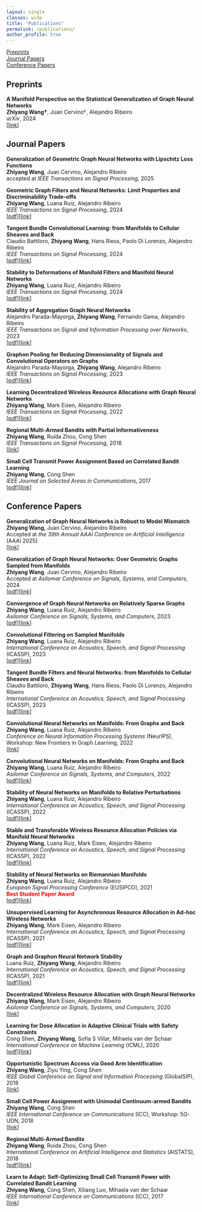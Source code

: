 ```yaml
---
layout: single
classes: wide
title: "Publications"
permalink: /publications/
author_profile: true
---
```



[Preprints](#preprints)\
[Journal Papers](#journal-papers)\
[Conference Papers](#conference-papers)


## Preprints


**A Manifold Perspective on the Statistical Generalization of Graph Neural Networks**\
**Zhiyang Wang&#8224;**, Juan Cervino&#8224;, Alejandro Ribeiro\
*arXiv*, 2024\
[[link](https://arxiv.org/abs/2406.05225)]


## Journal Papers

**Generalization of Geometric Graph Neural Networks with Lipschitz Loss Functions**\
**Zhiyang Wang**, Juan Cervino, Alejandro Ribeiro\
accepted at *IEEE Transactions on Signal Processing*, 2025

**Geometric Graph Filters and Neural Networks: Limit Properties and Discriminability Trade-offs**\
**Zhiyang Wang**, Luana Ruiz, Alejandro Ribeiro\
*IEEE Transactions on Signal Processing*, 2024\
[[pdf](/Papers/TSP2024-GeometricConvergence.pdf)][[link](https://ieeexplore.ieee.org/document/10508628)]

**Tangent Bundle Convolutional Learning: from Manifolds to Cellular Sheaves and Back**\
Claudio Battiloro, **Zhiyang Wang**, Hans Riess, Paolo Di Lorenzo, Alejandro Ribeiro\
*IEEE Transactions on Signal Processing*, 2024\
[[pdf](/Papers/TSP2024-TangentBundle.pdf)][[link](https://ieeexplore.ieee.org/document/10476636)]

**Stability to Deformations of Manifold Filters and Manifold Neural Networks**\
**Zhiyang Wang**, Luana Ruiz, Alejandro Ribeiro\
*IEEE Transactions on Signal Processing*, 2024\
[[pdf](/Papers/TSP2024-StabilityManifold.pdf)][[link](https://ieeexplore.ieee.org/document/10474483)]

**Stability of Aggregation Graph Neural Networks**\
Alejandro Parada-Mayorga, **Zhiyang Wang**, Fernando Gama, Alejandro Ribeiro\
*IEEE Transactions on Signal and Information Processing over Networks*, 2023\
[[pdf](/Papers/TSP2023-StabilityAggregation.pdf)][[link](https://ieeexplore.ieee.org/abstract/document/10354426)]

**Graphon Pooling for Reducing Dimensionality of Signals and Convolutional Operators on Graphs**\
Alejandro Parada-Mayorga, **Zhiyang Wang**, Alejandro Ribeiro\
*IEEE Transactions on Signal Processing*, 2023\
[[pdf](/Papers/TSP2023-GraphonPooling.pdf)][[link](https://ieeexplore.ieee.org/document/10261234)]

**Learning Decentralized Wireless Resource Allocations with Graph Neural Networks**\
**Zhiyang Wang**, Mark Eisen, Alejandro Ribeiro\
*IEEE Transactions on Signal Processing*, 2022\
[[pdf](/Papers/TSP2022-LearningDecentralized.pdf)][[link](https://ieeexplore.ieee.org/document/9745318)]

**Regional Multi-Armed Bandits with Partial Informativeness**\
**Zhiyang Wang**, Ruida Zhou, Cong Shen\
*IEEE Transactions on Signal Processing*, 2018\
[[link](https://ieeexplore.ieee.org/document/8466607)]

**Small Cell Transmit Power Assignment Based on Correlated Bandit Learning**\
**Zhiyang Wang**, Cong Shen\
*IEEE Journal on Selected Areas in Communications*, 2017\
[[pdf](/Papers/JSAC2017-SmallCell.pdf)][[link](https://ieeexplore.ieee.org/document/7874140)]


## Conference Papers

**Generalization of Graph Neural Networks is Robust to Model Mismatch**\
**Zhiyang Wang**, Juan Cervino, Alejandro Ribeiro\
Accepted at *the 39th Annual AAAI Conference on Artificial Intelligence* (AAAI 2025)\
[[link](https://arxiv.org/abs/2408.13878)]

**Generalization of Graph Neural Networks: Over Geometric Graphs Sampled from Manifolds**\
**Zhiyang Wang**, Juan Cervino, Alejandro Ribeiro\
Accepted at *Asilomar Conference on Signals, Systems, and Computers*, 2024\
[[pdf](/Papers/Asilomar2024-Generalization.pdf)][[link]()]

**Convergence of Graph Neural Networks on Relatively Sparse Graphs**\
**Zhiyang Wang**, Luana Ruiz, Alejandro Ribeiro\
*Asilomar Conference on Signals, Systems, and Computers*, 2023\
[[pdf](/Papers/Asilomar2023-Convergence.pdf)][[link](https://ieeexplore.ieee.org/document/10476997)]

**Convolutional Filtering on Sampled Manifolds**\
**Zhiyang Wang**, Luana Ruiz, Alejandro Ribeiro\
*International Conference on Acoustics, Speech, and Signal Processing* (ICASSP), 2023\
[[pdf](/Papers/ICASSP2023-SampledManifold.pdf)][[link](https://ieeexplore.ieee.org/document/10097267)]

**Tangent Bundle Filters and Neural Networks:  from Manifolds to Cellular Sheaves and Back**\
Claudio Battiloro, **Zhiyang Wang**, Hans Riess, Paolo Di Lorenzo, Alejandro Ribeiro\
*International Conference on Acoustics, Speech, and Signal Processing* (ICASSP), 2023\
[[pdf](/Papers/ICASSP2023-VMNN.pdf)][[link](https://ieeexplore.ieee.org/document/10096934)]

**Convolutional Neural Networks on Manifolds: From Graphs and Back**\
**Zhiyang Wang**, Luana Ruiz, Alejandro Ribeiro\
*Conference on Neural Information Processing Systems* (NeurIPS), Workshop: New Frontiers in Graph Learning, 2022\
[[link](https://openreview.net/forum?id=sjk2IiF9tiY)]

**Convolutional Neural Networks on Manifolds: From Graphs and Back**\
**Zhiyang Wang**, Luana Ruiz, Alejandro Ribeiro\
*Asilomar Conference on Signals, Systems, and Computers*, 2022\
[[pdf](/Papers/Asilomar2022-convolution.pdf)][[link](https://ieeexplore.ieee.org/document/10051964)]

**Stability of Neural Networks on Manifolds to Relative Perturbations**\
**Zhiyang Wang**, Luana Ruiz, Alejandro Ribeiro\
*International Conference on Acoustics, Speech, and Signal Processing* (ICASSP), 2022\
[[pdf](/Papers/ICASSP2022-stability.pdf)][[link](https://ieeexplore.ieee.org/document/9747865)]

**Stable and Transferable Wireless Resource Allocation Policies via Manifold Neural Networks**\
**Zhiyang Wang**, Luana Ruiz, Mark Eisen, Alejandro Ribeiro\
*International Conference on Acoustics, Speech, and Signal Processing* (ICASSP), 2022\
[[pdf](/Papers/ICASSP2022-Stable.pdf)][[link](https://ieeexplore.ieee.org/document/9746313)]

**Stability of Neural Networks on Riemannian Manifolds**\
**Zhiyang Wang**, Luana Ruiz, Alejandro Ribeiro\
*European Signal Processing Conference* (EUSIPCO), 2021\
**<span style="color:red">Best Student Paper Award</span>**\
[[pdf](/Papers/EUSIPCO2021-Stability.pdf)][[link](https://ieeexplore.ieee.org/document/9616024)]

**Unsupervised Learning for Asynchronous Resource Allocation in Ad-hoc Wireless Networks**\
**Zhiyang Wang**, Mark Eisen, Alejandro Ribeiro\
*International Conference on Acoustics, Speech, and Signal Processing* (ICASSP), 2021\
[[pdf](/Papers/ICASSP2021-Unsupervised.pdf)][[link](https://ieeexplore.ieee.org/document/9414181)]

**Graph and Graphon Neural Network Stability**\
Luana Ruiz, **Zhiyang Wang**, Alejandro Ribeiro\
*International Conference on Acoustics, Speech, and Signal Processing* (ICASSP), 2021\
[[pdf](/Papers/ICASSP2021-graphonstability.pdf)][[link](https://ieeexplore.ieee.org/document/9414838)]

**Decentralized Wireless Resource Allocation with Graph Neural Networks**\
**Zhiyang Wang**, Mark Eisen, Alejandro Ribeiro\
*Asilomar Conference on Signals, Systems, and Computers*, 2020\
[[link](https://ieeexplore.ieee.org/document/9443326)]

**Learning for Dose Allocation in Adaptive Clinical Trials with Safety Constraints**\
Cong Shen, **Zhiyang Wang**, Sofia S Villar, Mihaela van der Schaar\
*International Conference on Machine Learning* (ICML), 2020\
[[pdf](/Papers/ICML2018-LearningDose.pdf)][[link](https://proceedings.mlr.press/v119/shen20d.html)]

**Opportunistic Spectrum Access via Good Arm Identification**\
**Zhiyang Wang**, Ziyu Ying, Cong Shen\
*IEEE Global Conference on Signal and Information Processing* (GlobalSIP), 2018\
[[link](https://ieeexplore.ieee.org/document/8646686)]

**Small Cell Power Assignment with Unimodal Continuum-armed Bandits**\
**Zhiyang Wang**, Cong Shen\
*IEEE International Conference on Communications* (ICC), Workshop: 5G-UDN, 2018\
[[link](https://ieeexplore.ieee.org/document/8403499)]

**Regional Multi-Armed Bandits**\
**Zhiyang Wang**, Ruida Zhou, Cong Shen\
*International Conference on Artificial Intelligence and Statistics* (AISTATS), 2018\
[[pdf](/Papers/AISTATS2018-Regional.pdf)][[link](https://proceedings.mlr.press/v84/wang18b.html)]

**Learn to Adapt: Self-Optimizing Small Cell Transmit Power with Correlated Bandit Learning**\
**Zhiyang Wang**, Cong Shen, Xiliang Luo, Mihaela van der Schaar\
*IEEE International Conference on Communications* (ICC), 2017\
[[link](https://ieeexplore.ieee.org/document/7997146)]
